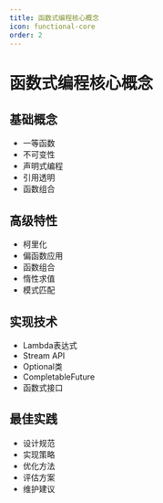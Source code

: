 ```yaml
---
title: 函数式编程核心概念
icon: functional-core
order: 2
---
```


# 函数式编程核心概念

## 基础概念
- 一等函数
- 不可变性
- 声明式编程
- 引用透明
- 函数组合

## 高级特性
- 柯里化
- 偏函数应用
- 函数组合
- 惰性求值
- 模式匹配

## 实现技术
- Lambda表达式
- Stream API
- Optional类
- CompletableFuture
- 函数式接口

## 最佳实践
- 设计规范
- 实现策略
- 优化方法
- 评估方案
- 维护建议
